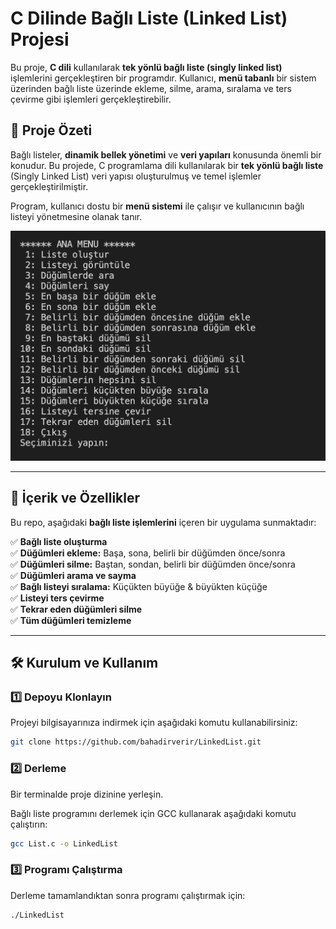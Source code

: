 # **C Dilinde Bağlı Liste (Linked List) Projesi**

Bu proje, **C dili** kullanılarak **tek yönlü bağlı liste (singly linked list)** işlemlerini gerçekleştiren bir programdır. Kullanıcı, **menü tabanlı** bir sistem üzerinden bağlı liste üzerinde ekleme, silme, arama, sıralama ve ters çevirme gibi işlemleri gerçekleştirebilir.

## 🚀 **Proje Özeti**

Bağlı listeler, **dinamik bellek yönetimi** ve **veri yapıları** konusunda önemli bir konudur. Bu projede, C programlama dili kullanılarak bir **tek yönlü bağlı liste** (Singly Linked List) veri yapısı oluşturulmuş ve temel işlemler gerçekleştirilmiştir.

Program, kullanıcı dostu bir **menü sistemi** ile çalışır ve kullanıcının bağlı listeyi yönetmesine olanak tanır.

![Açıklama](https://raw.githubusercontent.com/bahadirverir/Assets/main/Ekran%20Resmi%202025-07-05%2014.21.04.png)

---

## 📌 **İçerik ve Özellikler**

Bu repo, aşağıdaki **bağlı liste işlemlerini** içeren bir uygulama sunmaktadır:

✅ **Bağlı liste oluşturma**  
✅ **Düğümleri ekleme:** Başa, sona, belirli bir düğümden önce/sonra  
✅ **Düğümleri silme:** Baştan, sondan, belirli bir düğümden önce/sonra  
✅ **Düğümleri arama ve sayma**  
✅ **Bağlı listeyi sıralama:** Küçükten büyüğe & büyükten küçüğe  
✅ **Listeyi ters çevirme**  
✅ **Tekrar eden düğümleri silme**  
✅ **Tüm düğümleri temizleme**  

---

## 🛠 **Kurulum ve Kullanım**

### **1️⃣ Depoyu Klonlayın**
Projeyi bilgisayarınıza indirmek için aşağıdaki komutu kullanabilirsiniz:
```bash
git clone https://github.com/bahadirverir/LinkedList.git
```
### **2️⃣ Derleme**
Bir terminalde proje dizinine yerleşin.

Bağlı liste programını derlemek için GCC kullanarak aşağıdaki komutu çalıştırın:
```bash
gcc List.c -o LinkedList
```
### **3️⃣ Programı Çalıştırma**
Derleme tamamlandıktan sonra programı çalıştırmak için:
```bash
./LinkedList
```
